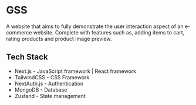 # GSS

A website that aims to fully demonstrate the user interaction aspect of an e-commerce website. Complete with features such as, adding items to cart, rating products and product image preview.

## Tech Stack

- Next.js - JavaScript framework | React framework
- TailwindCSS - CSS Framework
- NextAuth.js - Authentication
- MongoDB - Database
- Zustand - State management
